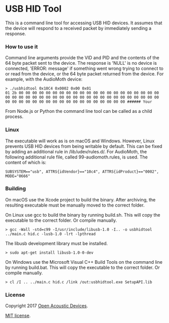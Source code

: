 # USB HID Tool #

This is a command line tool for accessing USB HID devices. It assumes that the device will respond to a received packet by immediately sending a response.

### How to use it ###

Command line arguments provide the VID and PID and the contents of the 64 byte packet sent to the device. The response is 'NULL' is no device is connected, 'ERROR: message' if something went wrong trying to connect to or read from the device, or the 64 byte packet returned from the device. For example, with the AudioMoth device:

```
> ./usbhidtool 0x10C4 0x0002 0x00 0x01
01 2b 00 00 00 00 00 00 00 00 00 00 00 00 00 00 00 00 00 00 00 00 00 00 00 00 00 00 00 00 00 00 00 00 00 00 00 00 00 00 00 00 00 00 00 00 00 00 00 00 00 00 00 00 00 00 00 00 00 00 00 00 00 00 ###### Your 
```

From Node.js or Python the command line tool can be called as a child process.

### Linux ###

The executable will work as is on macOS and Windows. However, Linux prevents USB HID devices from being writable by default. This can be fixed by adding an additional rule in /lib/udev/rules.d/. For AudioMoth, the following additional rule file, called 99-audiomoth.rules, is used. The content of which is:

```
SUBSYSTEM=="usb", ATTRS{idVendor}=="10c4", ATTRS{idProduct}=="0002", MODE="0666"
```

### Building ###

On macOS use the Xcode project to build the binary. After archiving, the resulting executable must be manually moved to the correct folder.

On Linux use gcc to build the binary by running build.sh. This will copy the executable to the correct folder. Or compile manually. 
```
> gcc -Wall -std=c99 -I/usr/include/libusb-1.0 -I.. -o usbhidtool ../main.c hid.c -lusb-1.0 -lrt -lpthread
```
The libusb development library must be installed.
```
> sudo apt-get install libusb-1.0-0-dev
```

On Windows use the Microsoft Visual C++ Build Tools on the command line by running build.bat. This will copy the executable to the correct folder. Or compile manually. 
```
> cl /I .. ../main.c hid.c /link /out:usbhidtool.exe SetupAPI.lib 
```

### License ###

Copyright 2017 [Open Acoustic Devices](http://www.openacousticdevices.info/).

[MIT license](http://www.openacousticdevices.info/license).
